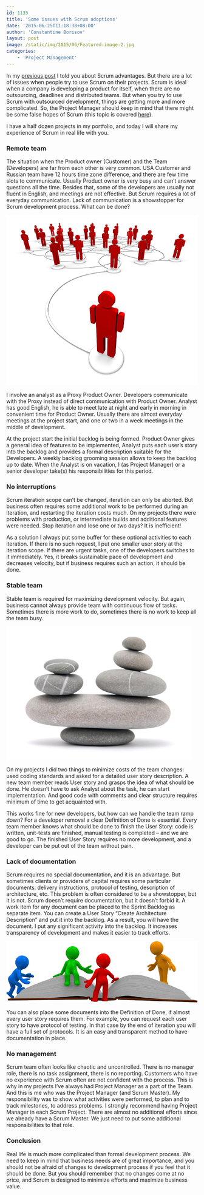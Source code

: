 ```yaml
---
id: 1135
title: 'Some issues with Scrum adoptions'
date: '2015-06-25T11:18:38+08:00'
author: 'Constantine Borisov'
layout: post
image: /static/img/2015/06/Featured-image-2.jpg
categories:
    - 'Project Management'
---
```


In my [previous post](http://www.issart.com/blog/scrum-development-as-a-way-of-maximizing-business-value/) I told you about Scrum advantages. But there are a lot of issues when people try to use Scrum on their projects. Scrum is ideal when a company is developing a product for itself, when there are no outsourcing, deadlines and distributed teams. But when you try to use Scrum with outsourced development, things are getting more and more complicated. So, the Project Manager should keep in mind that there might be some false hopes of Scrum (this topic is covered [here](https://www.toptal.com/project-managers/scrum/five-scrum-myths)).

I have a half dozen projects in my portfolio, and today I will share my experience of Scrum in real life with you.

### Remote team

The situation when the Product owner (Customer) and the Team (Developers) are far from each other is very common. USA Customer and Russian team have 12 hours time zone difference, and there are few time slots to communicate. Usually Product owner is very busy and can’t answer questions all the time. Besides that, some of the developers are usually not fluent in English, and meetings are not effective. But Scrum requires a lot of everyday communication. Lack of communication is a showstopper for Scrum development process. What can be done?

![Remote team](/static/img/2015/06/Remote-team.jpg)

I involve an analyst as a Proxy Product Owner. Developers communicate with the Proxy instead of direct communication with Product Owner. Analyst has good English, he is able to meet late at night and early in morning in convenient time for Product Owner. Usually there are almost everyday meetings at the project start, and one or two in a week meetings in the middle of development.

At the project start the initial backlog is being formed. Product Owner gives a general idea of features to be implemented, Analyst puts each user’s story into the backlog and provides a formal description suitable for the Developers. A weekly backlog grooming session allows to keep the backlog up to date. When the Analyst is on vacation, I (as Project Manager) or a senior developer take(s) his responsibilities for this period.

### No interruptions

Scrum iteration scope can’t be changed, iteration can only be aborted. But business often requires some additional work to be performed during an iteration, and restarting the iteration costs much. On my projects there were problems with production, or intermediate builds and additional features were needed. Stop iteration and lose one or two days? It is inefficient!

As a solution I always put some buffer for these optional activities to each iteration. If there is no such request, I put one smaller user story at the iteration scope. If there are urgent tasks, one of the developers switches to it immediately. Yes, it breaks sustainable pace of development and decreases velocity, but if business requires such an action, it should be done.

### Stable team

Stable team is required for maximizing development velocity. But again, business cannot always provide team with continuous flow of tasks. Sometimes there is more work to do, sometimes there is no work to keep all the team busy.

![Stable team](/static/img/2015/06/Stable-team.jpg)

On my projects I did two things to minimize costs of the team changes: used coding standards and asked for a detailed user story description. A new team member reads User story and grasps the idea of what should be done. He doesn’t have to ask Analyst about the task, he can start implementation. And good code with comments and clear structure requires minimum of time to get acquainted with.

This works fine for new developers, but how can we handle the team ramp down? For a developer removal a clear Definition of Done is essential. Every team member knows what should be done to finish the User Story: code is written, unit-tests are finished, manual testing is completed – and we are good to go. The finished User Story requires no more development, and a developer can be put out of the team without pain.

### Lack of documentation

Scrum requires no special documentation, and it is an advantage. But sometimes clients or providers of capital requires some particular documents: delivery instructions, protocol of testing, description of architecture, etc. This problem is often considered to be a showstopper, but it is not. Scrum doesn’t require documentation, but it doesn’t forbid it. A work item for any document can be placed to the Sprint Backlog as separate item. You can create a User Story “Create Architecture Description” and put it into the backlog. As a result, you will have the document. I put any significant activity into the backlog. It increases transparency of development and makes it easier to track efforts.

![Documentation](/static/img/2015/06/Documentation.png)

You can also place some documents into the Definition of Done, if almost every user story requires them. For example, you can request each user story to have protocol of testing. In that case by the end of iteration you will have a full set of protocols. It is an easy and transparent method to have documentation in place.

### No management

Scrum team often looks like chaotic and uncontrolled. There is no manager role, there is no task assignment, there is no reporting. Customers who have no experience with Scrum often are not confident with the process. This is why in my projects I’ve always had Project Manager as a part of the Team. And this is me who was the Project Manager (and Scrum Master). My responsibility was to show what activities were performed, to plan and to track milestones, to address problems. I strongly recommend having Project Manager in each Scrum Project. There are almost no additional efforts since we already have a Scrum Master. We just need to put some additional responsibilities to that role.

### Conclusion

Real life is much more complicated than formal development process. We need to keep in mind that business needs are of great importance, and you should not be afraid of changes to development process if you feel that it should be done. But you should remember that no changes come at no price, and Scrum is designed to minimize efforts and maximize business value.